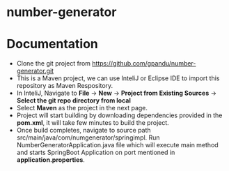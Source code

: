 # number-generator



# Documentation
  
* Clone the git project from https://github.com/gpandu/number-generator.git
* This is a Maven project, we can use InteliJ or Eclipse IDE to import this repository as Maven Respository.
* In InteliJ, Navigate to **File** -> **New** -> **Project from Existing Sources** -> **Select the git repo directory from local**
* Select **Maven** as the project in the next page.
* Project will start building by downloading dependencies provided in the **pom.xml**, it will take few minutes to build the project.
* Once build completes, navigate to source path src/main/java/com/numgenerator/springimpl. Run NumberGeneratorApplication.java file which will execute main method and starts SpringBoot Application on port mentioned in **application.properties**.
